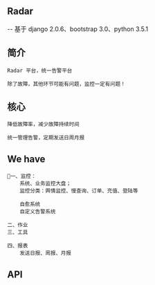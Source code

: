 ## Radar

-- 基于 django 2.0.6、bootstrap 3.0、python 3.5.1

## 简介
    Radar 平台，统一告警平台

    除了故障，其他环节可能有问题，监控一定有问题！
    
## 核心

    降低故障率，减少故障持续时间
    
    统一管理告警，定期发送日周月报

## We have

    一、监控：
        系统、业务监控大盘；
        监控分类：舆情监控、慢查询、订单、充值、登陆等

        自愈系统
        自定义告警系统

    二、作业
    三、工具

    四、报表
        发送日报、周报、月报
    
## API
